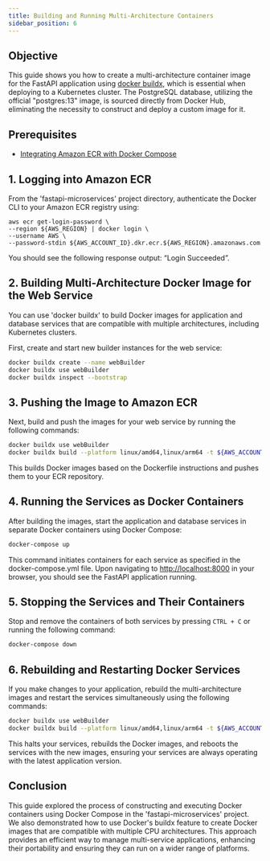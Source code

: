 ```yaml
---
title: Building and Running Multi-Architecture Containers
sidebar_position: 6
---
```

## Objective
This guide shows you how to create a multi-architecture container image for the FastAPI application using [docker buildx](https://docs.docker.com/engine/reference/commandline/buildx/), which is essential when deploying to a Kubernetes cluster. The PostgreSQL database, utilizing the official "postgres:13" image, is sourced directly from Docker Hub, eliminating the necessity to construct and deploy a custom image for it. 

## Prerequisites
- [Integrating Amazon ECR with Docker Compose](integration-ecr.md)

## 1. Logging into Amazon ECR
From the 'fastapi-microservices' project directory, authenticate the Docker CLI to your Amazon ECR registry using:
```
aws ecr get-login-password \
--region ${AWS_REGION} | docker login \
--username AWS \
--password-stdin ${AWS_ACCOUNT_ID}.dkr.ecr.${AWS_REGION}.amazonaws.com
```

You should see the following response output: “Login Succeeded”.

## 2. Building Multi-Architecture Docker Image for the Web Service
You can use 'docker buildx' to build Docker images for application and database services that are compatible with multiple architectures, including Kubernetes clusters.

First, create and start new builder instances for the web service:
```bash
docker buildx create --name webBuilder
docker buildx use webBuilder
docker buildx inspect --bootstrap
```

## 3. Pushing the Image to Amazon ECR
Next, build and push the images for your web service by running the following commands:
```bash
docker buildx use webBuilder
docker buildx build --platform linux/amd64,linux/arm64 -t ${AWS_ACCOUNT_ID}.dkr.ecr.${AWS_REGION}.amazonaws.com/fastapi-microservices:${IMAGE_VERSION} . --push
```
This builds Docker images based on the Dockerfile instructions and pushes them to your ECR repository. 

## 4. Running the Services as Docker Containers
After building the images, start the application and database services in separate Docker containers using Docker Compose:
```bash
docker-compose up
```

This command initiates containers for each service as specified in the docker-compose.yml file. Upon navigating to [http://localhost:8000](http://localhost:8000/) in your browser, you should see the FastAPI application running.

## 5. Stopping the Services and Their Containers
Stop and remove the containers of both services by pressing `CTRL + C` or running the following command:
```bash
docker-compose down
```

## 6. Rebuilding and Restarting Docker Services
If you make changes to your application, rebuild the multi-architecture images and restart the services simultaneously using the following commands:
```bash
docker buildx use webBuilder
docker buildx build --platform linux/amd64,linux/arm64 -t ${AWS_ACCOUNT_ID}.dkr.ecr.${AWS_REGION}.amazonaws.com/fastapi-microservices:${IMAGE_VERSION} . --push
```

This halts your services, rebuilds the Docker images, and reboots the services with the new images, ensuring your services are always operating with the latest application version.

## Conclusion
This guide explored the process of constructing and executing Docker containers using Docker Compose in the 'fastapi-microservices' project. We also demonstrated how to use Docker's buildx feature to create Docker images that are compatible with multiple CPU architectures. This approach provides an efficient way to manage multi-service applications, enhancing their portability and ensuring they can run on a wider range of platforms.
